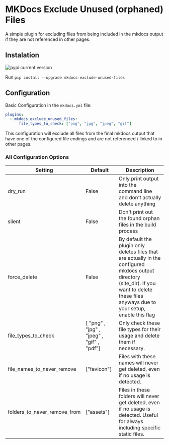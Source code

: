 # MKDocs Exclude Unused (orphaned) Files
A simple plugin for excluding files from being included in the mkdocs output if they are not referenced in other pages.  

## Instalation
![pypi current version](https://img.shields.io/pypi/v/mkdocs-exclude-unused-files?style=flat-square)

Run `pip install --upgrade mkdocs-exclude-unused-files`

## Configuration
Basic Configuration in the `mkdocs.yml` file:
```yaml
plugins:
  - mkdocs_exclude_unused_files:
      file_types_to_check: ["png", "jpg", "jpeg", "gif"]
```
This configuration will exclude all files from the final mkdocs output that have one of the configured file endings and are not referenced / linked to in other pages.  

### All Configuration Options
| Setting                      | Default                                       | Description                                                                                                                                                                                    |
|------------------------------|-----------------------------------------------|------------------------------------------------------------------------------------------------------------------------------------------------------------------------------------------------|
| dry_run                      | False                                         | Only print output into the command line and don't actually delete anything                                                                                                                     |
| silent                       | False                                         | Don't print out the found orphan files in the build process                                                                                                                                    |
| force_delete                 | False                                         | By default the plugin only deletes files that are actually in the configured mkdocs output directory (site_dir). If you want to delete these files anyways due to your setup, enable this flag |
| file_types_to_check          | [ "png" ,  "jpg" ,  "jpeg" ,  "gif" ,  "pdf"] | Only check these file types for their usage and delete them if necessary.                                                                                                                      |
| file_names_to_never_remove   | ["favicon"]                                   | Files with these names will never get deleted, even if no usage is detected.                                                                                                                   |
| folders_to_never_remove_from | ["assets"]                                    | Files in these folders will never get deleted, even if no usage is detected. Useful for always including specific static files.                                                                |
